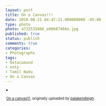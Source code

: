 ```yaml
---
layout: post
title: On a Canvas!!!
date: 2010-08-21 04:47:21.000000000 -05:00
type: photo
photo: 4732535866_e00687466e.jpg
published: true
status: publish
comments: true
categories:
- Photographs
tags:
- Ootacumund
- ooty
- Tamil Nadu
- On a Canvas
---
```

<div style="text-align:left;padding:3px;">
<a href="http://www.flickr.com/photos/7255500@N05/4732535866/" title="On a Canvas"><img src="{{ site.url }}/assets/4732535866_e00687466e.jpg" style="border:solid 2px #000000;" alt="" /></a><br />
<br />
<span style="font-size:.8em;margin-top:0;"><a href="http://www.flickr.com/photos/7255500@N05/4732535866/">On a canvas!!!</a>, originally uploaded by <a href="http://www.flickr.com/people/7255500@N05/">palakendleigh</a>.</span>
</div></p>
